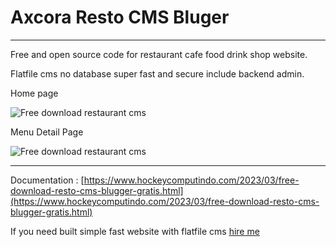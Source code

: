 # Axcora Resto CMS Bluger

--------

Free and open source code for restaurant cafe food drink shop website.

Flatfile cms no database super fast and secure include backend admin.

Home page

![Free download restaurant cms](bluger/webp)

Menu Detail Page

![Free download restaurant cms](bluggers/webp)

--------

Documentation : [https://www.hockeycomputindo.com/2023/03/free-download-resto-cms-blugger-gratis.html](https://www.hockeycomputindo.com/2023/03/free-download-resto-cms-blugger-gratis.html)

If you need built simple fast website with flatfile cms [hire me](https://www.fiverr.com/creativitas/design-your-website-with-phyton-django)